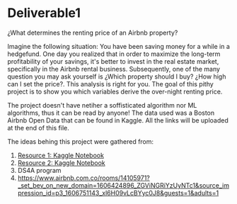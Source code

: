 # Deliverable1
¿What determines the renting price of an Airbnb property?

Imagine the following situation: You have been saving money for a while in a hedgefund. One day you realized that in order to maximize the long-term profitability of your savings, it's better to invest in the real estate market, specifically in the Airbnb rental business. Subsequently, one of the many question you may ask yourself is ¿Which property should I buy? ¿How high can I set the price?. This analysis is right for you. The goal of this pithy project is to show you which variables derive the over-night renting price.

The project doesn't have netiher a soffisticated algorithm nor ML algorithms, thus it can be read by anyone!
The data used was a Boston Airbnb Open Data that can be found in Kaggle. All the links will be uploaded at the end of this file.

The ideas behing this project were gathered from:
  1. [Resource 1: Kaggle Notebook](https://www.kaggle.com/residentmario/exploring-prices)
  2. [Resource 2: Kaggle Notebook](https://www.kaggle.com/xxxmmmttt/boston-airbnb-price)
  3. DS4A program
  4. https://www.airbnb.com.co/rooms/14105971?_set_bev_on_new_domain=1606424896_ZGViNGRiYzUyNTc1&source_impression_id=p3_1606751143_xl6H09vLcBYyc0J8&guests=1&adults=1
